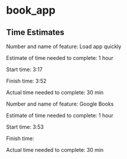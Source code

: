# book_app

## Time Estimates

Number and name of feature: Load app quickly

Estimate of time needed to complete: 1 hour

Start time: 3:17

Finish time: 3:52

Actual time needed to complete: 30 min

Number and name of feature: Google Books

Estimate of time needed to complete: 1 hour

Start time: 3:53

Finish time: 

Actual time needed to complete: 30 min